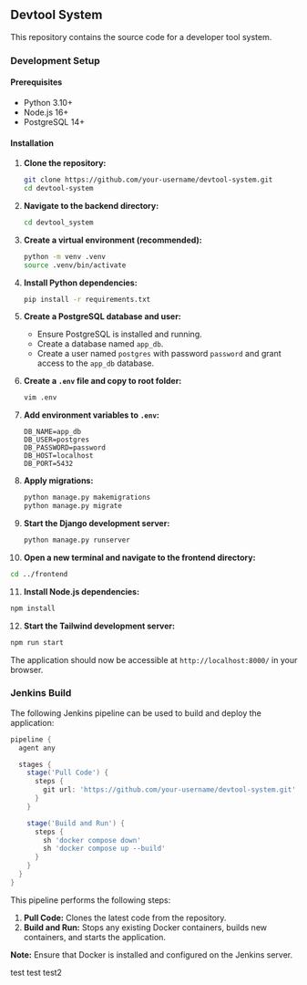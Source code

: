 ## Devtool System

This repository contains the source code for a developer tool system.

### Development Setup

#### Prerequisites

- Python 3.10+
- Node.js 16+
- PostgreSQL 14+

#### Installation

1. **Clone the repository:**

   ```bash
   git clone https://github.com/your-username/devtool-system.git
   cd devtool-system
   ```

2. **Navigate to the backend directory:**

   ```bash
   cd devtool_system
   ```

3. **Create a virtual environment (recommended):**

   ```bash
   python -m venv .venv
   source .venv/bin/activate
   ```

4. **Install Python dependencies:**

   ```bash
   pip install -r requirements.txt
   ```

5. **Create a PostgreSQL database and user:**
    - Ensure PostgreSQL is installed and running.
    - Create a database named `app_db`.
    - Create a user named `postgres` with password `password` and grant access to the `app_db` database.

6. **Create a `.env` file and copy to root folder:**

   ```bash
   vim .env
   ```

7. **Add environment variables to `.env`:**

   ```
   DB_NAME=app_db
   DB_USER=postgres
   DB_PASSWORD=password
   DB_HOST=localhost
   DB_PORT=5432
   ```

8. **Apply migrations:**

   ```bash
   python manage.py makemigrations
   python manage.py migrate
   ```

9. **Start the Django development server:**

   ```bash
   python manage.py runserver
   ```

10. **Open a new terminal and navigate to the frontend directory:**

```bash
cd ../frontend
```

11. **Install Node.js dependencies:**

```bash
npm install
```

12. **Start the Tailwind development server:**

```bash
npm run start
```

The application should now be accessible at `http://localhost:8000/` in your browser.

### Jenkins Build

The following Jenkins pipeline can be used to build and deploy the application:

```groovy
pipeline {
  agent any

  stages {
    stage('Pull Code') {
      steps {
        git url: 'https://github.com/your-username/devtool-system.git'
      }
    }

    stage('Build and Run') {
      steps {
        sh 'docker compose down'
        sh 'docker compose up --build'
      }
    }
  }
}
```

This pipeline performs the following steps:

1. **Pull Code:** Clones the latest code from the repository.
2. **Build and Run:** Stops any existing Docker containers, builds new containers, and starts the application.

**Note:** Ensure that Docker is installed and configured on the Jenkins server.

test test
test2
